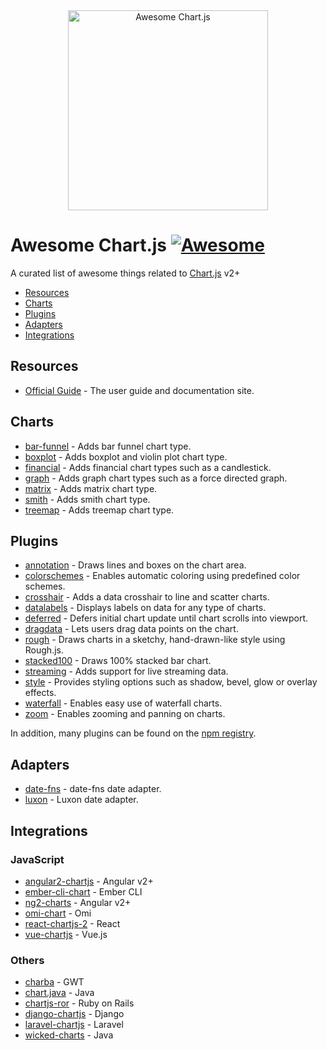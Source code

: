 <div align="center">
    <img width="320" src="https://www.chartjs.org/media/awesome.svg" alt="Awesome Chart.js">
</div>

# Awesome Chart.js [![Awesome](https://awesome.re/badge-flat2.svg)](https://awesome.re)

A curated list of awesome things related to [Chart.js](https://www.chartjs.org) v2+

- [Resources](#resources)
- [Charts](#charts)
- [Plugins](#plugins)
- [Adapters](#adapters)
- [Integrations](#integrations)

## Resources

- [Official Guide](https://chartjs.org/docs) - The user guide and documentation site.

## Charts

- [bar-funnel](https://github.com/chartjs/Chart.BarFunnel.js) - Adds bar funnel chart type.
- [boxplot](https://github.com/datavisyn/chartjs-chart-box-and-violin-plot) - Adds boxplot and violin plot chart type.
- [financial](https://github.com/chartjs/chartjs-chart-financial) - Adds financial chart types such as a candlestick.
- [graph](https://github.com/sgratzl/chartjs-chart-graph) - Adds graph chart types such as a force directed graph.
- [matrix](https://github.com/kurkle/chartjs-chart-matrix) - Adds matrix chart type.
- [smith](https://github.com/chartjs/Chart.smith.js) - Adds smith chart type.
- [treemap](https://github.com/kurkle/chartjs-chart-treemap) - Adds treemap chart type.

## Plugins

- [annotation](https://github.com/chartjs/chartjs-plugin-annotation) - Draws lines and boxes on the chart area.
- [colorschemes](https://github.com/nagix/chartjs-plugin-colorschemes) - Enables automatic coloring using predefined color schemes.
- [crosshair](https://github.com/abelheinsbroek/chartjs-plugin-crosshair) - Adds a data crosshair to line and scatter charts.
- [datalabels](https://github.com/chartjs/chartjs-plugin-datalabels) - Displays labels on data for any type of charts.
- [deferred](https://github.com/chartjs/chartjs-plugin-deferred) -  Defers initial chart update until chart scrolls into viewport.
- [dragdata](https://github.com/chrispahm/chartjs-plugin-dragdata) - Lets users drag data points on the chart.
- [rough](https://github.com/nagix/chartjs-plugin-rough) - Draws charts in a sketchy, hand-drawn-like style using Rough.js.
- [stacked100](https://github.com/y-takey/chartjs-plugin-stacked100) - Draws 100% stacked bar chart.
- [streaming](https://github.com/nagix/chartjs-plugin-streaming) - Adds support for live streaming data.
- [style](https://github.com/nagix/chartjs-plugin-style) - Provides styling options such as shadow, bevel, glow or overlay effects.
- [waterfall](https://github.com/everestate/chartjs-plugin-waterfall) - Enables easy use of waterfall charts.
- [zoom](https://github.com/chartjs/chartjs-plugin-zoom) - Enables zooming and panning on charts.

In addition, many plugins can be found on the [npm registry](https://www.npmjs.com/search?q=chartjs-plugin-).

## Adapters

- [date-fns](https://github.com/chartjs/chartjs-adapter-date-fns) - date-fns date adapter.
- [luxon](https://github.com/chartjs/chartjs-adapter-luxon) - Luxon date adapter.

## Integrations

### JavaScript

- [angular2-chartjs](https://github.com/emn178/angular2-chartjs) - Angular v2+
- [ember-cli-chart](https://github.com/aomran/ember-cli-chart) - Ember CLI
- [ng2-charts](https://github.com/valor-software/ng2-charts) - Angular v2+
- [omi-chart](https://github.com/Tencent/omi/tree/master/packages/omi-chart) - Omi
- [react-chartjs-2](https://github.com/jerairrest/react-chartjs-2) - React
- [vue-chartjs](https://github.com/apertureless/vue-chartjs/) - Vue.js

### Others

- [charba](https://github.com/pepstock-org/Charba) - GWT
- [chart.java](https://github.com/mdewilde/chart/) - Java
- [chartjs-ror](https://github.com/airblade/chartjs-ror) - Ruby on Rails
- [django-chartjs](https://github.com/peopledoc/django-chartjs) - Django
- [laravel-chartjs](https://github.com/fxcosta/laravel-chartjs) - Laravel
- [wicked-charts](https://github.com/adessoAG/wicked-charts) - Java
